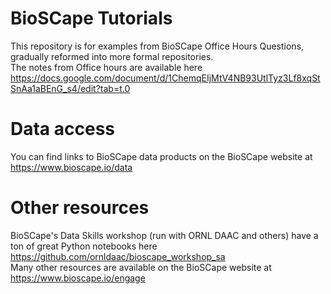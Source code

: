 # BioSCape Tutorials

This repository is for examples from BioSCape Office Hours Questions, gradually reformed into more formal repositories. \
The notes from Office hours are available here https://docs.google.com/document/d/1ChemqEIjMtV4NB93UtlTyz3Lf8xqStSnAa1aBEnG_s4/edit?tab=t.0 

# Data access
You can find links to BioSCape data products on the BioSCape website at https://www.bioscape.io/data 

# Other resources 
BioSCape's Data Skills workshop (run with ORNL DAAC and others) have a ton of great Python notebooks here https://github.com/ornldaac/bioscape_workshop_sa \
Many other resources are available on the BioSCape website at https://www.bioscape.io/engage 


